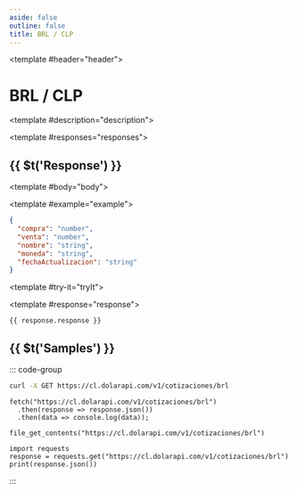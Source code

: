 ```yaml
---
aside: false
outline: false
title: BRL / CLP
---
```


<script setup>
import { useRoute } from 'vitepress'
</script>

<Operation method="GET" id="get-brl-clp">

<template #header="header">

# BRL / CLP

</template>

<template #description="description">

<OperationEndpoint :method="description.method" :path="description.path" :baseUrl="description.baseUrl" />



<!--@include: ./parts/get-brl-clp-description-after.md -->

</template>

<template #responses="responses">

## {{ $t('Response') }}

<Responses :responses="responses.responses" :schema="responses.schema" :responseType="responses.responseType">

<template #body="body">

<ResponseBody :schema="body.schema" :responseType="body.responseType" />

</template>

<template #example="example">

```json
{
  "compra": "number",
  "venta": "number",
  "nombre": "string",
  "moneda": "string",
  "fechaActualizacion": "string"
}
```

</template>

</Responses>

</template>

<template #try-it="tryIt">

<TryItButton :operation-id="tryIt.operationId" :method="tryIt.method">

<template #response="response">

```json-vue
{{ response.response }}
```

</template>

</TryItButton>

## {{ $t('Samples') }}

::: code-group

```bash [cURL] 
curl -X GET https://cl.dolarapi.com/v1/cotizaciones/brl
```

```js-vue [JavaScript]
fetch("https://cl.dolarapi.com/v1/cotizaciones/brl")
  .then(response => response.json())
  .then(data => console.log(data));
```

```php-vue [PHP]
file_get_contents("https://cl.dolarapi.com/v1/cotizaciones/brl")
```

```python-vue [Python]
import requests
response = requests.get("https://cl.dolarapi.com/v1/cotizaciones/brl")
print(response.json())
```

:::

</template>

</Operation>
